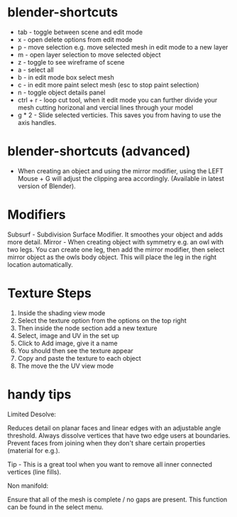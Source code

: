 # blender-shortcuts

- tab - toggle between scene and edit mode
- x - open delete options from edit mode
- p - move selection e.g. move selected mesh in edit mode to a new layer
- m - open layer selection to move selected object
- z - toggle to see wireframe of scene
- a - select all
- b - in edit mode box select mesh
- c - in edit more paint select mesh (esc to stop paint selection)
- n - toggle object details panel
- ctrl + r - loop cut tool, when it edit mode you can further divide your mesh cutting horizonal and vercial lines through your model
- g * 2 - Slide selected verticies. This saves you from having to use the axis handles. 

# blender-shortcuts (advanced)

- When creating an object and using the mirror modifier, using the LEFT Mouse + G will adjust the clipping area accordingly. (Available in latest version of Blender).

# Modifiers

Subsurf - Subdivision Surface Modifier. It smoothes your object and adds more detail.
Mirror - When creating object with symmetry e.g. an owl with two legs. You can create one leg, then add the mirror modifier, then select mirror object as the owls body object. This will place the leg in the right location automatically. 

# Texture Steps

1. Inside the shading view mode
2. Select the texture option from the options on the top right
3. Then inside the node section add a new texture
4. Select, image and UV in the set up
5. Click to Add image, give it a name
6. You should then see the texture appear
7. Copy and paste the texture to each object
8. The move the the UV view mode

# handy tips

Limited Desolve:

Reduces detail on planar faces and linear edges with an adjustable angle threshold. Always dissolve vertices that have two edge users at boundaries. Prevent faces from joining when they don't share certain properties (material for e.g.).

Tip - This is a great tool when you want to remove all inner connected vertices (line fills).

Non manifold:

Ensure that all of the mesh is complete / no gaps are present. This function can be found in the select menu.

